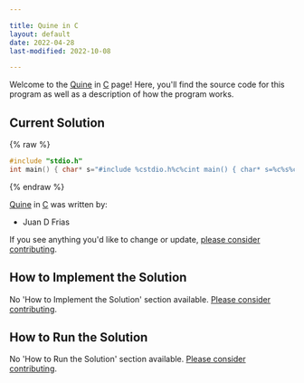 ```yaml
---

title: Quine in C
layout: default
date: 2022-04-28
last-modified: 2022-10-08

---
```


Welcome to the [Quine](https://sampleprograms.io/projects/quine) in [C](https://sampleprograms.io/languages/c) page! Here, you'll find the source code for this program as well as a description of how the program works.

## Current Solution

{% raw %}

```c
#include "stdio.h"
int main() { char* s="#include %cstdio.h%c%cint main() { char* s=%c%s%c; printf(s,34,34,10,34,s,34,10); return 0; }%c"; printf(s,34,34,10,34,s,34,10); return 0; }
```

{% endraw %}

[Quine](https://sampleprograms.io/projects/quine) in [C](https://sampleprograms.io/languages/c) was written by:

- Juan D Frias

If you see anything you'd like to change or update, [please consider contributing](https://github.com/TheRenegadeCoder/sample-programs).

## How to Implement the Solution

No 'How to Implement the Solution' section available. [Please consider contributing](https://github.com/TheRenegadeCoder/sample-programs-website).

## How to Run the Solution

No 'How to Run the Solution' section available. [Please consider contributing](https://github.com/TheRenegadeCoder/sample-programs-website).